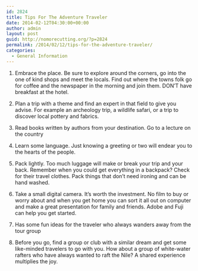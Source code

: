 ```yaml
---
id: 2824
title: Tips For The Adventure Traveler
date: 2014-02-12T04:30:00+00:00
author: admin
layout: post
guid: http://nomorecutting.org/?p=2824
permalink: /2014/02/12/tips-for-the-adventure-traveler/
categories:
  - General Information
---
```

1. Embrace the place. Be sure to explore around the corners, go into the one of kind shops and meet the locals. Find out where the towns folk go for coffee and the newspaper in the morning and join them. DON&#8217;T have breakfast at the hotel.

2. Plan a trip with a theme and find an expert in that field to give you advise. For example an archeology trip, a wildlife safari, or a trip to discover local pottery and fabrics.

3. Read books written by authors from your destination. Go to a lecture on the country

4. Learn some language. Just knowing a greeting or two will endear you to the hearts of the people.

5. Pack lightly. Too much luggage will make or break your trip and your back. Remember when you could get everything in a backpack? Check for their travel clothes. Pack things that don&#8217;t need ironing and can be hand washed.

6. Take a small digital camera. It&#8217;s worth the investment. No film to buy or worry about and when you get home you can sort it all out on computer and make a great presentation for family and friends. Adobe and Fuji can help you get started.

7. Has some fun ideas for the traveler who always wanders away from the tour group

8. Before you go, find a group or club with a similar dream and get some like-minded travelers to go with you. How about a group of white-water rafters who have always wanted to raft the Nile? A shared experience multiplies the joy.